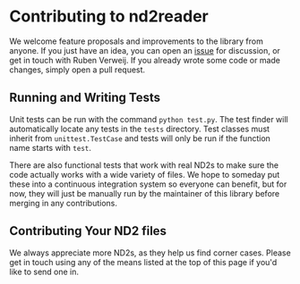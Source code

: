 # Contributing to nd2reader

We welcome feature proposals and improvements to the library from anyone. If you just have an idea, you can open an [issue](https://gitlab.pasteur.fr/zolfa/zolfa-nd2reader/-/issues) for
discussion, or get in touch with Ruben Verweij. If you already wrote some code or made changes, simply open a pull
request.

## Running and Writing Tests

Unit tests can be run with the command `python test.py`. The test finder will automatically locate any tests in the `tests` directory. Test classes
must inherit from `unittest.TestCase` and tests will only be run if the function name starts with `test`.

There are also functional tests that work with real ND2s to make sure the code actually works with a wide variety of files. We hope to someday put these into a continuous integration
system so everyone can benefit, but for now, they will just be manually run by the maintainer of this library before merging in any contributions.

## Contributing Your ND2 files

We always appreciate more ND2s, as they help us find corner cases. Please get in touch using any of the means listed at the top of this page if you'd like to send one in.